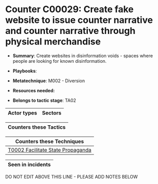 # Counter C00029: Create fake website to issue counter narrative and counter narrative through physical merchandise

* **Summary**: Create websites in disinformation voids - spaces where people are looking for known disinformation.

* **Playbooks**: 

* **Metatechnique**: M002 - Diversion

* **Resources needed:** 

* **Belongs to tactic stage**: TA02


| Actor types | Sectors |
| ----------- | ------- |



| Counters these Tactics |
| ---------------------- |



| Counters these Techniques |
| ------------------------- |
| [T0002 Facilitate State Propaganda](../../generated_pages/techniques/T0002.md) |



| Seen in incidents |
| ----------------- |


DO NOT EDIT ABOVE THIS LINE - PLEASE ADD NOTES BELOW